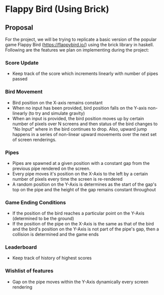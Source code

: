 # Flappy Bird (Using Brick)

## Proposal

For the project, we will be trying to replicate a basic version of the popular game Flappy Bird (https://flappybird.io/) using the brick library in haskell. Following are the features we plan on implementing during the project:

### Score Update
- Keep track of the score which increments linearly with number of pipes passed

### Bird Movement
- Bird position on the X-axis remains constant
- When no input has been provided, bird position falls on the Y-axis non-linearly (to try and simulate gravity)
- When an input is provided, the bird position moves up by certain number of pixels over N screens and then status of the bird changes to "No Input" where in the bird continues to drop. Also, upward jump happens in a series of non-linear upward movements over the next set of screen renderings.

### Pipes
- Pipes are spawned at a given position with a constant gap from the previous pipe rendered on the screen. 
- Every pipe moves it's position on the X-Axis to the left by a certain number of pixels every time the screen is re-rendered
- A random position on the Y-Axis is determines as the start of the gap's top on the pipe and the height of the gap remains constant throughout 

### Game Ending Conditions
- If the position of the bird reaches a particular point on the Y-Axis (determined to be the ground)
- If the position of the pipe on the X-Axis is the same as that of the bird and the bird's position on the Y-Axis is not part of the pipe's gap, then a collision is determined and the game ends

### Leaderboard
- Keep track of history of highest scores

### Wishlist of features
- Gap on the pipe moves within the Y-Axis dynamically every screen rendering